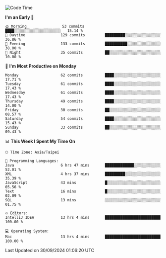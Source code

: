 <!--START_SECTION:waka-->
![Code Time](http://img.shields.io/badge/Code%20Time-1%2C355%20hrs%203%20mins-blue)

**I'm an Early 🐤** 

```text
🌞 Morning                53 commits          ████░░░░░░░░░░░░░░░░░░░░░   15.14 % 
🌆 Daytime                129 commits         █████████░░░░░░░░░░░░░░░░   36.86 % 
🌃 Evening                133 commits         ██████████░░░░░░░░░░░░░░░   38.00 % 
🌙 Night                  35 commits          ██░░░░░░░░░░░░░░░░░░░░░░░   10.00 % 
```
📅 **I'm Most Productive on Monday** 

```text
Monday                   62 commits          ████░░░░░░░░░░░░░░░░░░░░░   17.71 % 
Tuesday                  61 commits          ████░░░░░░░░░░░░░░░░░░░░░   17.43 % 
Wednesday                61 commits          ████░░░░░░░░░░░░░░░░░░░░░   17.43 % 
Thursday                 49 commits          ████░░░░░░░░░░░░░░░░░░░░░   14.00 % 
Friday                   30 commits          ██░░░░░░░░░░░░░░░░░░░░░░░   08.57 % 
Saturday                 54 commits          ████░░░░░░░░░░░░░░░░░░░░░   15.43 % 
Sunday                   33 commits          ██░░░░░░░░░░░░░░░░░░░░░░░   09.43 % 
```


📊 **This Week I Spent My Time On** 

```text
🕑︎ Time Zone: Asia/Taipei

💬 Programming Languages: 
Java                     6 hrs 47 mins       █████████████░░░░░░░░░░░░   52.01 % 
XML                      4 hrs 37 mins       █████████░░░░░░░░░░░░░░░░   35.39 % 
JavaScript               43 mins             █░░░░░░░░░░░░░░░░░░░░░░░░   05.56 % 
Text                     16 mins             █░░░░░░░░░░░░░░░░░░░░░░░░   02.09 % 
SQL                      13 mins             ░░░░░░░░░░░░░░░░░░░░░░░░░   01.75 % 

🔥 Editors: 
IntelliJ IDEA            13 hrs 4 mins       █████████████████████████   100.00 % 

💻 Operating System: 
Mac                      13 hrs 4 mins       █████████████████████████   100.00 % 
```


 Last Updated on 30/09/2024 01:06:20 UTC
<!--END_SECTION:waka-->
